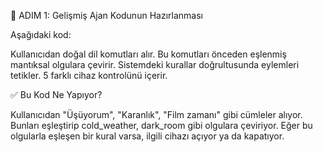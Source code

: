 🔧 ADIM 1: Gelişmiş Ajan Kodunun Hazırlanması

Aşağıdaki kod:

Kullanıcıdan doğal dil komutları alır.
Bu komutları önceden eşlenmiş mantıksal olgulara çevirir.
Sistemdeki kurallar doğrultusunda eylemleri tetikler.
5 farklı cihaz kontrolünü içerir.

✅ Bu Kod Ne Yapıyor?

Kullanıcıdan "Üşüyorum", "Karanlık", "Film zamanı" gibi cümleler alıyor.
Bunları eşleştirip cold_weather, dark_room gibi olgulara çeviriyor.
Eğer bu olgularla eşleşen bir kural varsa, ilgili cihazı açıyor ya da kapatıyor.